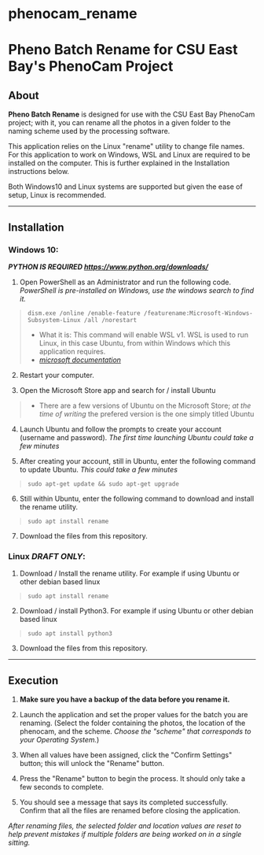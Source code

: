 # phenocam_rename

# Pheno Batch Rename for CSU East Bay's PhenoCam Project


## About

**Pheno Batch Rename** is designed for use with the CSU East Bay PhenoCam project; 
with it, you can rename all the photos in a given folder to 
the naming scheme used by the processing software.

This application relies on the Linux "rename" utility to change file names. For this application to work on Windows, WSL and Linux are required to be installed on the computer. This is further explained in the Installation instructions below.

Both Windows10 and Linux systems are supported but given the ease of setup, Linux is recommended.

---

## Installation



### Windows 10:


***PYTHON IS REQUIRED https://www.python.org/downloads/***

1. Open PowerShell as an Administrator and run the following code. *PowerShell is pre-installed on Windows, use the windows search to find it.*
>`dism.exe /online /enable-feature /featurename:Microsoft-Windows-Subsystem-Linux /all /norestart`
> * What it is: This command will enable WSL v1. WSL is used to run Linux, in this case Ubuntu, from within Windows which this application requires. 
> * *[microsoft documentation](https://docs.microsoft.com/en-us/windows/wsl/install-win10)*
    
2. Restart your computer.

3. Open the Microsoft Store app and search for / install Ubuntu
> * There are a few versions of Ubuntu on the Microsoft Store; *at the time of writing* the prefered version is the one simply titled Ubuntu

4. Launch Ubuntu and follow the prompts to create your account (username and password). *The first time launching Ubuntu could take a few minutes*

5. After creating your account, still in Ubuntu, enter the following command to update Ubuntu. *This could take a few minutes*
>`sudo apt-get update && sudo apt-get upgrade`

6. Still within Ubuntu, enter the following command to download and install the rename utility.
>`sudo apt install rename`

7. Download the files from this repository.

### Linux ***DRAFT ONLY***:

1. Download / Install the rename utility. For example if using Ubuntu or other debian based linux
> `sudo apt install rename`

2. Download / install Python3. For example if using Ubuntu or other debian based linux
> `sudo apt install python3`

3. Download the files from this repository.

---

## Execution

1. **Make sure you have a backup of the data before you rename it.**

2. Launch the application and set the proper values for the batch you are renaming. (Select the folder containing the photos, the location of the phenocam, and the scheme. *Choose the "scheme" that corresponds to your Operating System.*)  


3. When all values have been assigned, click the "Confirm Settings" button; this will unlock the "Rename" button.  

4. Press the "Rename" button to begin the process. It should only take a few seconds to complete.

5. You should see a message that says its completed successfully. Confirm that all the files are renamed before closing the application.

*After renaming files, the selected folder and location values are reset to help prevent mistakes if multiple folders are being worked on in a single sitting.*
